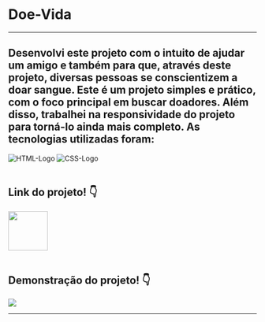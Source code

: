 # Doe-Vida
<hr>
<h2>Desenvolvi este projeto com o intuito de ajudar um amigo e também para que, através deste projeto, diversas pessoas se conscientizem a doar sangue. Este é um projeto simples e prático, com o foco principal em buscar doadores. Além disso, trabalhei na responsividade do projeto para torná-lo ainda mais completo. As tecnologias utilizadas foram:</h2>
<img src="https://img.shields.io/badge/HTML5-E34F26?style=for-the-badge&logo=html5&logoColor=white" alt="HTML-Logo" />
<img src="https://img.shields.io/badge/CSS3-1572B6?style=for-the-badge&logo=css3&logoColor=white" alt="CSS-Logo" />
<br><br>
<h2>Link do projeto! 👇</h2>
<a href="https://jpmendezz.github.io/Doe-Vida/"><img src="https://github.com/JPMENDEZZ/Easy-Shopping/assets/124535140/6b654b40-091e-47ee-b806-997c631037d3" width="80px"></a>
<br><br>
<h2>Demonstração do projeto! 👇</h2>
<img src="https://github.com/JPMENDEZZ/Easy-Shopping/assets/124535140/ffb6baee-bb5e-42f0-a5cc-95a50e2ed2fc">
<hr>
